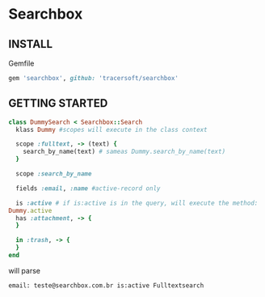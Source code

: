 # Searchbox

## INSTALL

Gemfile
```ruby
gem 'searchbox', github: 'tracersoft/searchbox'
```

## GETTING STARTED

```ruby
class DummySearch < Searchbox::Search
  klass Dummy #scopes will execute in the class context

  scope :fulltext, -> (text) {
    search_by_name(text) # sameas Dummy.search_by_name(text)
  }

  scope :search_by_name

  fields :email, :name #active-record only

  is :active # if is:active is in the query, will execute the method:
Dummy.active
  has :attachment, -> {
  }

  in :trash, -> {
  }
end
```

will parse

`email: teste@searchbox.com.br is:active Fulltextsearch`
